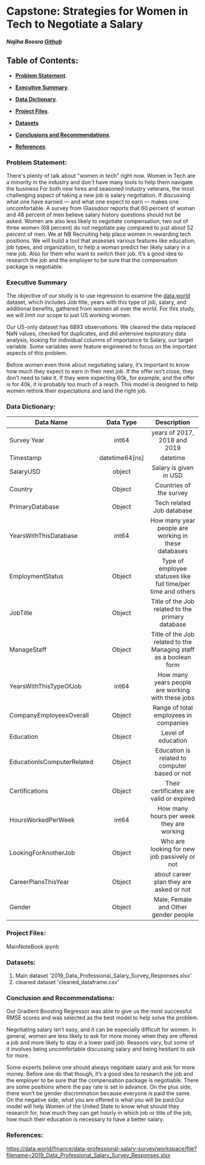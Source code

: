 # Capstone: Strategies for Women in Tech to Negotiate a Salary

##### Najiha Boosra [Github](https://git.generalassemb.ly)

## Table of Contents:  
 - **[Problem Statement](#Problem-Statement)**.

 - **[Executive Summary](#Executive-Summary)**.  

 - **[Data Dictionary](#Data-Dictionary)**.

 - **[Project Files](#Project-Files)**.  

 - **[Datasets](#Datasets)**   

 - **[Conclusions and Recommendations](#Conclusions-and-Recommendations)**.  

 - **[References](#References)**.

### Problem Statement:

There's plenty of talk about "women in tech" right now.
Women in Tech are a minority in the industry and don't have many tools to help them navigate the business For both new hires and seasoned industry veterans, the most challenging aspect of taking a new job is salary negotiation.
If discussing what one have earned — and what one expect to earn — makes one uncomfortable. A survey from Glassdoor reports that 60 percent of woman and 48 percent of men believe salary history questions should not be asked. Women are also less likely to negotiate compensation, two out of three women (68 percent) do not negotiate pay compared to just about 52 percent of men.
We at NB Recruiting help place women in rewarding tech positions. We will build a tool that assesses various features like education, job types, and organization, to help a woman predict her likely salary in a new job. Also for them who want to switch their job. It’s a good idea to research the job and the employer to be sure that the compensation package is negotiable.

### Executive Summary

The objective of our study is to use regression to examine the [data.world](https://data.world/finance/data-professional-salary-survey/workspace/file?filename=2019_Data_Professional_Salary_Survey_Responses.xlsx) dataset, which includes Job title, years with this type of job,  salary, and additional benefits, gathered from women all over the world. For this study, we will limit our scope to just US working women.


Our US-only dataset has 6893 observations. We cleaned the data replaced NaN values, checked for duplicates, and did extensive  exploratory data analysis, looking for individual columns of  importance to Salary, our target variable. Some variables were feature engineered to focus on the important aspects of this problem.

Before women even think about negotiating salary, it’s important to know how much they expect to earn in their next job. If the offer isn’t close, they don’t need to take it. If they were expecting 60k, for example, and the offer is for 40k, it is probably too much of a reach. This model is designed to help women  rethink their expectations and land the right job.

### Data Dictionary:  

| **Data Name**              |  **Data Type** |                          **Description**                         |
|----------------------------|:--------------:|:----------------------------------------------------------------:|
| Survey Year                |      int64     |                   years of 2017, 2018 and 2019                   |
| Timestamp                  | datetime64[ns] |                             datetime                             |
| SalaryUSD                  |     object     |                      Salary is given in USD                      |
| Country                    |     Object     |                      Countries of the survey                     |
| PrimaryDatabase            |     Object     |                     Tech related Job database                    |
| YearsWithThisDatabase      |      int64     |        How many year people are working in these databases       |
| EmploymentStatus           |     Object     |   Type of employee statuses like full time/per time and others   |
| JobTitle                   |     Object     |         Title of the Job related to the primary database         |
| ManageStaff                |     Object     | Title of the Job related to the Managing staff as a boolean form |
| YearsWithThisTypeOfJob     |      int64     |         How many years people are working with these jobs        |
| CompanyEmployeesOverall    |     Object     |               Range of total employees in companies              |
| Education                  |     Object     |                        Level of education                        |
| EducationIsComputerRelated |     Object     |           Education is related to computer based or not          |
| Certifications             |     Object     |              Their certificates are valid or expired             |
| HoursWorkedPerWeek         |      int64     |             How many hours per week they are working             |
| LookingForAnotherJob       |     Object     |           Who are looking for new job passively or not           |
| CareerPlansThisYear        |     Object     |              about career plan they are asked or not             |
| Gender                     |     Object     |               Male, Female and Other gender people               |

### Project Files:

MainNoteBook.ipynb

### Datasets:

1. Main dataset '2019_Data_Professional_Salary_Survey_Responses.xlsx'
2. cleaned dataset 'cleaned_dataframe.csv'

### Conclusion and Recommendations:

Our Gradient Boosting Regressor was able to give us the most successful RMSE scores and was selected as the best model to help solve the problem.

Negotiating salary isn’t easy, and it can be especially difficult for women. In general, women are less likely to ask for more money when they are offered a job and more likely to stay in a lower paid job. Reasons vary, but some of it involves being uncomfortable discussing salary and being hesitant to ask for more.

Some experts believe one should always negotiate salary and ask for more money. Before one do that though, it’s a good idea to research the job and the employer to be sure that the compensation package is negotiable. There are some positions where the pay rate is set in advance. On the plus side, there won’t be gender discrimination because everyone is paid the same. On the negative side, what you are offered is what you will be paid.Our model will help Women of the United State to know what should they research for, how much they can get hourly in which job or title of the job, how much their education is necessary to have a better salary.

### References:

 https://data.world/finance/data-professional-salary-survey/workspace/file?filename=2019_Data_Professional_Salary_Survey_Responses.xlsx
